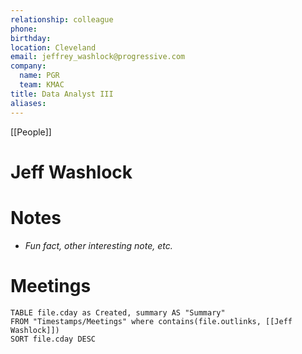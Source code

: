 ```yaml
---
relationship: colleague
phone:
birthday:
location: Cleveland
email: jeffrey_washlock@progressive.com
company: 
  name: PGR
  team: KMAC
title: Data Analyst III
aliases:
---
```


[[People]]

# Jeff Washlock


# Notes
- *Fun fact, other interesting note, etc.*

# Meetings
```dataview
TABLE file.cday as Created, summary AS "Summary"
FROM "Timestamps/Meetings" where contains(file.outlinks, [[Jeff Washlock]])
SORT file.cday DESC
```

